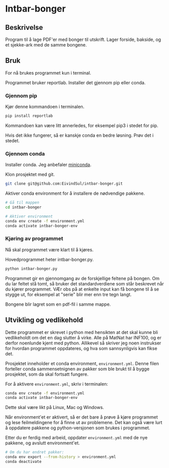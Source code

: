 # Intbar-bonger
## Beskrivelse
Program til å lage PDF'er med bonger til utskrift. 
Lager forside, bakside, og et sjekke-ark med de samme bongene.

## Bruk
For nå brukes programmet kun i terminal.

Programmet bruker reportlab. Installer det gjennom pip eller conda. 

### Gjennom pip
Kjør denne kommandoen i terminalen.
```bash
pip install reportlab
```
Kommandoen kan være litt annerledes, for eksempel pip3 i stedet for pip.

Hvis det ikke fungerer, så er kanskje conda en bedre løsning. Prøv det i stedet.

### Gjennom conda
Installer conda. Jeg anbefaler [miniconda](https://conda.io/projects/conda/en/latest/user-guide/install/index.html).

Klon prosjektet med git.
```bash
git clone git@github.com:EivindSul/intbar-bonger.git
```
Aktiver conda environment for å installere de nødvendige pakkene.
```bash
# Gå til mappen
cd intbar-bonger

# Aktiver environment
conda env create -f environment.yml
conda activate intbar-bonger-env
```

### Kjøring av programmet
Nå skal programmet være klart til å kjøres.

Hovedprogrammet heter intbar-bonger.py.

```bash
python intbar-bonger.py
```
Programmet gir en gjennomgang av de forskjellige feltene på bongen.
Om du lar feltet stå tomt, så bruker det standardverdiene som står beskrevet når du kjører programmet.
VÆr obs på at enkelte input kan få bongene til å se stygge ut, for eksempel at "serie" blir mer enn tre tegn langt.

Bongene blir lagret som en pdf-fil i samme mappe.

## Utvikling og vedlikehold
Dette programmet er skrevet i python med hensikten at det skal kunne bli
vedlikeholdt om det en dag slutter å virke.  Alle på MatNat har INF100, og
er derfor noenlunde kjent med python. Allikevel så skriver jeg noen instrukser
for hvordan programmet oppdateres, og hva som sannsynligvis kan fikse det.

Prosjektet inneholder et conda environment, `environment.yml`.
Denne filen forteller conda sammensetnignen av pakker som ble brukt til å
bygge prosjektet, som da skal fortsatt fungere.

For å aktivere `environment.yml`, skriv i terminalen:
```bash
conda env create -f environment.yml
conda activate intbar-bonger-env
```
Dette skal være likt på Linux, Mac og Windows.

Når environment'et er aktivert, så er det bare å prøve å kjøre programmet
og lese feilmeldingene for å finne ut av problemene.  Det kan også være
lurt å oppdatere pakkene og python-versjonen som brukes i programmet.

Etter du er ferdig med arbeid, oppdater `environment.yml` med de nye pakkene,
og avslutt environment'et.
```bash
# Om du har endret pakker:
conda env export --from-history > environment.yml
conda deactivate
```
